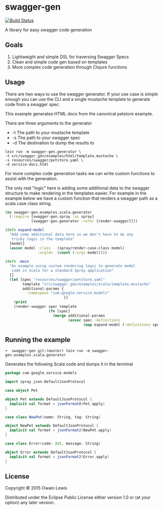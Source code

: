 # swagger-gen

[![Build Status](https://travis-ci.org/owainlewis/swagger-gen.svg)](https://travis-ci.org/owainlewis/swagger-gen)

A library for easy swagger code generation

## Goals

1. Lightweight and simple DSL for traversing Swagger Specs
2. Clean and simple code gen based on templates
3. More complex code generation through Clojure functions

## Usage

There are two ways to use the swagger generator. If your use case is simple enough you can use 
the CLI and a single mustache template to generate code from a swagger spec.

This example generates HTML docs from the canonical petstore example.

There are three arguments to the generator

+ -t The path to your mustache template
+ -s The path to your swagger spec
+ -d The destination to dump the results to

```
lein run -m swagger-gen.generator \
-t src/swagger_gen/examples/html/template.mustache \
-s resources/swagger/petstore.yaml \
-d service-docs.html
```

For more complex code generation tasks we can write custom functions to assist with the generation.

The only real "logic" here is adding some additional data to the swagger structure to make rendering in the templates
easier. For example in the example below we have a custom function that renders a swagger path as a scala
case class string.

```clojure
(ns swagger-gen.examples.scala.generator
  (:require [swagger-gen.spray :as spray]
            [swagger-gen.generator :refer [render-swagger]]))

(defn expand-model
  "Add some additional data here so we don't have to do any 
   tricky logic in the template"
  [model]
  (assoc model :class   (spray/render-case-class model)
               :arglen  (count (:args model))))
           
(defn -main
  "An example using custom rendering logic to generate model
   code in Scala for a standard Spray application"
  []
  (let [spec "resources/swagger/petstore.yaml"
        template "src/swagger_gen/examples/scala/template.mustache"
        additional-params {
          :namespace "com.google.service.models"
                           }]
    (print
    (render-swagger spec template
                    (fn [spec]
                      (merge additional-params
                             (assoc spec :definitions
                                    (map expand-model (:definitions spec)))))))))
```

## Running the example

```
➜  swagger-gen git:(master) lein run -m swagger-gen.examples.scala.generator
```

Generates the following Scala code and dumps it in the terminal

```scala
package com.google.service.models

import spray.json.DefaultJsonProtocol

case object Pet

object Pet extends DefaultJsonProtocol {
  implicit val format = jsonFormat0(Pet.apply)
}

case class NewPet(name: String, tag: String)

object NewPet extends DefaultJsonProtocol {
  implicit val format = jsonFormat2(NewPet.apply)
}

case class Error(code: Int, message: String)

object Error extends DefaultJsonProtocol {
  implicit val format = jsonFormat2(Error.apply)
}

```

## License

Copyright © 2015 Owain Lewis

Distributed under the Eclipse Public License either version 1.0 or (at
your option) any later version.
